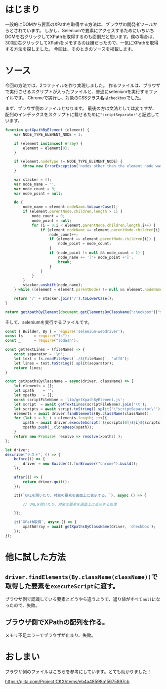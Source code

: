 # はじまり
一般的にDOMから要素のXPathを取得する方法は、ブラウザの開発者ツールからとされています。
しかし、Seleniumで要素にアクセスするためにいちいちDOMを右クリックしてXPathを取得するのも面倒だと思います。僕の場合は、300回右クリックしてXPathをメモするのは嫌だったので、一気にXPathを取得する方法を探しました。
今回は、そのときのソースを掲載します。

# ソース
今回の方法では、2つファイルを作り実現しました。
作るファイルは、ブラウザで実行させるスクリプトが入ったファイルと、普通にseleniumを実行するファイルです。
Chromeで実行し、対象のCSSクラス名は`checkbox`でした。

まず、ブラウザ側のファイルとなります。
最後の方は文法としては変ですが、配列のインデックスをスクリプトに載せるために`"scriptSeparator"`と記述しています。

```javascript:ブラウザ側のファイル.js
function getXpathByElement (element) {
    var NODE_TYPE_ELEMENT_NODE = 1;

    if (element instanceof Array) {
        element = element[0];
    }

    if (element.nodeType != NODE_TYPE_ELEMENT_NODE) {
        throw new ErrorException('nodes other than the element node was passed. node_type:'+ element.nodeType +' node_name:'+ element.nodeName);
    }

    var stacker = [];
    var node_name = '';
    var node_count = 0;
    var node_point = null;

    do {
        node_name = element.nodeName.toLowerCase();
        if (element.parentNode.children.length > 1) {
            node_count = 0;
            node_point = null;
            for (i = 0;i < element.parentNode.children.length;i++) {
                if (element.nodeName == element.parentNode.children[i].nodeName) {
                    node_count++;
                    if (element == element.parentNode.children[i]) {
                        node_point = node_count;
                    }
                    if (node_point != null && node_count > 1) {
                        node_name += '['+ node_point +']';
                        break;
                    }
                }
            }
        }
        stacker.unshift(node_name);
    } while ((element = element.parentNode) != null && element.nodeName != '#document');

    return '/' + stacker.join('/').toLowerCase();
}

return getXpathByElement(document.getElementsByClassName("checkbox")["scriptSeparator"]);
```

そして、seleniumを実行するファイルです。

```javascript:Selenium用ファイル.js
const { Builder, By } = require('selenium-webdriver');
const fs     = require("fs");
const _      = require("lodash");

const getTextLines = (fileName) => {
    const separator = '\n';
    let text = fs.readFileSync(`./${fileName}`, 'utf8');
    let lines = text.toString().split(separator);
    return lines;
}

const getXpathsByClassName = async(driver, className) => {
    let elements = [];
    let xpath    = '';
    let xpaths   = [];
    const scriptFileName = 'lib/getXpathByElement.js';
    let script  = await getTextLines(scriptFileName).join('\t');
    let scripts = await script.toString().split('\"scriptSeparator\"');
    elements = await driver.findElements(By.className(className));
    for (let i = 0; i < elements.length; i++){
        xpath = await driver.executeScript(`${scripts[0]}${i}${scripts[1]}`);
        xpaths.push(_.cloneDeep(xpath));
    }
    return new Promise( resolve => resolve(xpaths) );
};

let driver;
describe("テスト", () => {
    before(() => {
        driver = new Builder().forBrowser("chrome").build();
    });

    after(() => {
        return driver.quit();
    });

    it{(`URLを開いたり、対象の要素を画面上に表示する。`), async () => {

        // URLを開いたり、対象の要素を画面上に表示する処理

    }};

    it(`XPath取得`, async () => {
        xpathArray = await getXpathsByClassName(driver, 'checkbox');
    });
});

```

# 他に試した方法

## `driver.findElements(By.className(className))`で取得した要素を`executeScript`に渡す。

ブラウザ側で認識している要素とどうやら違うようで、返り値がすべて`null`になったので、失敗。

## ブラウザ側でXPathの配列を作る。

メモリ不足エラーでブラウザが止まり、失敗。

# おしまい

ブラウザ側のファイルはこちらを参考にしています。とても助かりました！

https://qiita.com/ProjectICKX/items/eb4a48598a15675897cb
